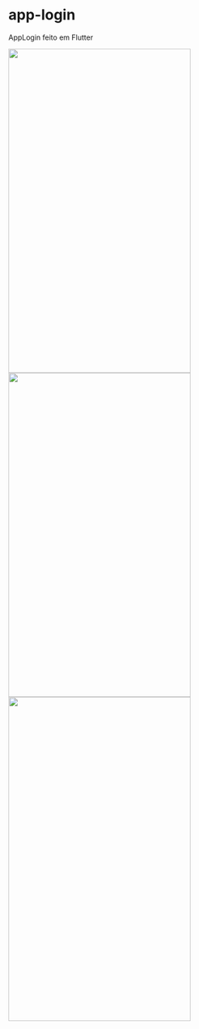 # app-login
AppLogin feito em Flutter

<img src="https://user-images.githubusercontent.com/55992886/104612541-13466c00-5665-11eb-99a1-c3e159018f97.jpeg" width="360" height="640">

<img src="https://user-images.githubusercontent.com/55992886/104612547-15102f80-5665-11eb-8974-5138646a3038.jpeg" width="360" height="640">

<img src="https://user-images.githubusercontent.com/55992886/104612546-14779900-5665-11eb-88e4-339996f27b5b.jpeg" width="360" height="640">
